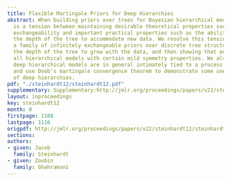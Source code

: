 ```yaml
---
title: Flexible Martingale Priors for Deep Hierarchies
abstract: When building priors over trees for Bayesian hierarchical models, there
  is a tension between maintaining desirable theoretical properties such as infinite
  exchangeability and important practical properties such as the ability to increase
  the depth of the tree to accommodate new data. We resolve this tension by presenting
  a family of infinitely exchangeable priors over discrete tree structures that allows
  the depth of the tree to grow with the data, and then showing that our family contains
  all hierarchical models with certain mild symmetry properties. We also show that
  deep hierarchical models are in general intimately tied to a process called a martingale,
  and use Doob's martingale convergence theorem to demonstrate some unexpected properties
  of deep hierarchies.
pdf: "./steinhardt12/steinhardt12.pdf"
supplementary: Supplementary:http://jmlr.org/proceedings/papers/v22/steinhardt12/steinhardt12Supple.zip
layout: inproceedings
key: steinhardt12
month: 0
firstpage: 1108
lastpage: 1116
origpdf: http://jmlr.org/proceedings/papers/v22/steinhardt12/steinhardt12.pdf
sections: 
authors:
- given: Jacob
  family: Steinhardt
- given: Zoubin
  family: Ghahramani
---
```

